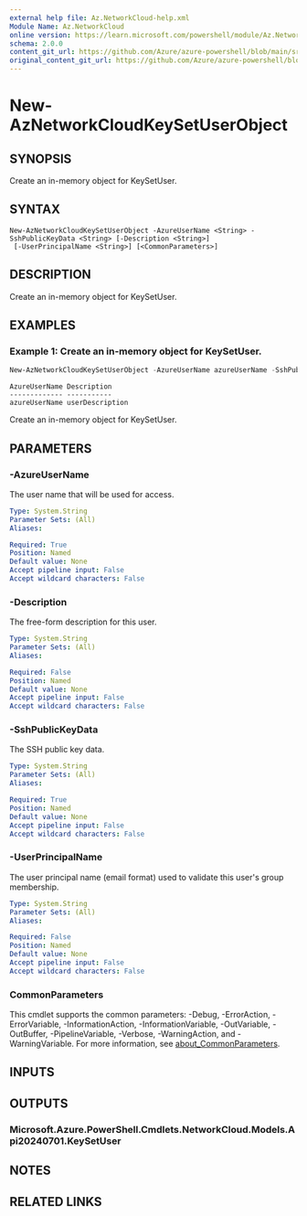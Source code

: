 ```yaml
---
external help file: Az.NetworkCloud-help.xml
Module Name: Az.NetworkCloud
online version: https://learn.microsoft.com/powershell/module/Az.NetworkCloud/new-AzNetworkCloudKeySetUserObject
schema: 2.0.0
content_git_url: https://github.com/Azure/azure-powershell/blob/main/src/NetworkCloud/NetworkCloud/help/New-AzNetworkCloudKeySetUserObject.md
original_content_git_url: https://github.com/Azure/azure-powershell/blob/main/src/NetworkCloud/NetworkCloud/help/New-AzNetworkCloudKeySetUserObject.md
---
```


# New-AzNetworkCloudKeySetUserObject

## SYNOPSIS
Create an in-memory object for KeySetUser.

## SYNTAX

```
New-AzNetworkCloudKeySetUserObject -AzureUserName <String> -SshPublicKeyData <String> [-Description <String>]
 [-UserPrincipalName <String>] [<CommonParameters>]
```

## DESCRIPTION
Create an in-memory object for KeySetUser.

## EXAMPLES

### Example 1: Create an in-memory object for KeySetUser.
```powershell
New-AzNetworkCloudKeySetUserObject -AzureUserName azureUserName -SshPublicKeyData "ssh-rsa-key" -Description "userDescription"
```

```output
AzureUserName Description
------------- -----------
azureUserName userDescription
```

Create an in-memory object for KeySetUser.

## PARAMETERS

### -AzureUserName
The user name that will be used for access.

```yaml
Type: System.String
Parameter Sets: (All)
Aliases:

Required: True
Position: Named
Default value: None
Accept pipeline input: False
Accept wildcard characters: False
```

### -Description
The free-form description for this user.

```yaml
Type: System.String
Parameter Sets: (All)
Aliases:

Required: False
Position: Named
Default value: None
Accept pipeline input: False
Accept wildcard characters: False
```

### -SshPublicKeyData
The SSH public key data.

```yaml
Type: System.String
Parameter Sets: (All)
Aliases:

Required: True
Position: Named
Default value: None
Accept pipeline input: False
Accept wildcard characters: False
```

### -UserPrincipalName
The user principal name (email format) used to validate this user's group membership.

```yaml
Type: System.String
Parameter Sets: (All)
Aliases:

Required: False
Position: Named
Default value: None
Accept pipeline input: False
Accept wildcard characters: False
```

### CommonParameters
This cmdlet supports the common parameters: -Debug, -ErrorAction, -ErrorVariable, -InformationAction, -InformationVariable, -OutVariable, -OutBuffer, -PipelineVariable, -Verbose, -WarningAction, and -WarningVariable. For more information, see [about_CommonParameters](http://go.microsoft.com/fwlink/?LinkID=113216).

## INPUTS

## OUTPUTS

### Microsoft.Azure.PowerShell.Cmdlets.NetworkCloud.Models.Api20240701.KeySetUser

## NOTES

## RELATED LINKS

